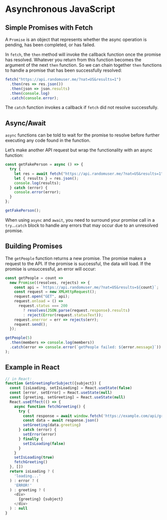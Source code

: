 # Asynchronous JavaScript

## Simple Promises with Fetch

A `Promise` is an object that represents whether the async operation is pending, has been completed, or has failed. 

In `fetch`, the `then` method will invoke the callback function once the promise has resolved. Whatever you return from this function becomes the argument of the next `then` function. So we can chain together `then` functions to handle a promise that has been successfully resolved:

```javascript
fetch("https://api.randomuser.me/?nat=US&results=1")
  .then(res => res.json())
  .then(json => json.results)
  .then(console.log)
  .catch(console.error);
```

The `catch` function invokes a callback if `fetch` did not resolve successfully.



## Async/Await

`async` functions can be told to wait for the promise to resolve before further executing any code found in the function.

Let’s make another API request but wrap the functionality with an async function:

```javascript
const getFakePerson = async () => {
  try {
    let res = await fetch("https://api.randomuser.me/?nat=US&results=1");
    let { results } = res.json();
    console.log(results);
  } catch (error) {
    console.error(error);
  }
};

getFakePerson();
```

When using `async` and `await`, you need to surround your promise call in a `try`…`catch` block to handle any errors that may occur due to an unresolved promise.



## Building Promises

The `getPeople` function returns a new promise. The promise makes a request to the API. If the promise is successful, the data will load. If the promise is unsuccessful, an error will occur:

```javascript
const getPeople = count =>
  new Promise((resolves, rejects) => {
    const api = `https://api.randomuser.me/?nat=US&results=${count}`;
    const request = new XMLHttpRequest();
    request.open("GET", api);
    request.onload = () =>
      request.status === 200
        ? resolves(JSON.parse(request.response).results)
        : reject(Error(request.statusText));
    request.onerror = err => rejects(err);
    request.send();
  });
```

```javascript
getPeople(5)
  .then(members => console.log(members))
  .catch(error => console.error(`getPeople failed: ${error.message}`))
);
```



## Example in React

```javascript
// in React:
function GetGreetingForSubject({subject}) {
  const [isLoading, setIsLoading] = React.useState(false)
  const [error, setError] = React.useState(null)
  const [greeting, setGreeting] = React.useState(null)
  React.useEffect(() => {
    async function fetchGreeting() {
      try {
        const response = await window.fetch('https://example.com/api/greeting')
        const data = await response.json()
        setGreeting(data.greeting)
      } catch (error) {
        setError(error)
      } finally {
        setIsLoading(false)
      }
    }
    setIsLoading(true)
    fetchGreeting()
  }, [])
  return isLoading ? (
    'loading...'
  ) : error ? (
    'ERROR!'
  ) : greeting ? (
    <div>
      {greeting} {subject}
    </div>
  ) : null
}
```

